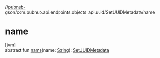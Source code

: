 //[pubnub-gson](../../../index.md)/[com.pubnub.api.endpoints.objects_api.uuid](../index.md)/[SetUUIDMetadata](index.md)/[name](name.md)

# name

[jvm]\
abstract fun [name](name.md)(name: [String](https://docs.oracle.com/javase/8/docs/api/java/lang/String.html)): [SetUUIDMetadata](index.md)
